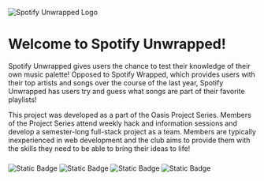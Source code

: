 ![Spotify Unwrapped Logo](src/assets/spotify_unwrapped.png)

# Welcome to Spotify Unwrapped!

Spotify Unwrapped gives users the chance to test their knowledge of their own music palette!
Opposed to Spotify Wrapped, which provides users with their top artists and songs over the course
of the last year, Spotify Unwrapped has users try and guess what songs are part of their favorite
playlists!

This project was developed as a part of the Oasis Project Series. Members of the Project Series attend weekly hack and information sessions and develop a semester-long full-stack project as a team. Members are
typically inexperienced in web development and the club aims to provide them with the skills they need to be able to bring their ideas to life!
### 
### 
### 
![Static Badge](https://img.shields.io/badge/Oasis-65a37d)
![Static Badge](https://img.shields.io/badge/React-659ca3)
![Static Badge](https://img.shields.io/badge/HTML-a36589)
![Static Badge](https://img.shields.io/badge/CSS-d9a148)
